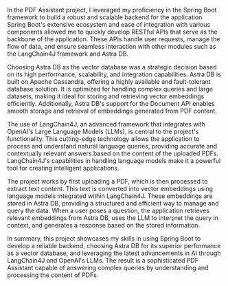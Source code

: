 In the PDF Assistant project, I leveraged my proficiency in the Spring Boot framework to build a robust and scalable backend for the application. Spring Boot's extensive ecosystem and ease of integration with various components allowed me to quickly develop RESTful APIs that serve as the backbone of the application. These APIs handle user requests, manage the flow of data, and ensure seamless interaction with other modules such as the LangChain4J framework and Astra DB.

Choosing Astra DB as the vector database was a strategic decision based on its high performance, scalability, and integration capabilities. Astra DB is built on Apache Cassandra, offering a highly available and fault-tolerant database solution. It is optimized for handling complex queries and large datasets, making it ideal for storing and retrieving vector embeddings efficiently. Additionally, Astra DB's support for the Document API enables smooth storage and retrieval of embeddings generated from PDF content.

The use of LangChain4J, an advanced framework that integrates with OpenAI's Large Language Models (LLMs), is central to the project's functionality. This cutting-edge technology allows the application to process and understand natural language queries, providing accurate and contextually relevant answers based on the content of the uploaded PDFs. LangChain4J's capabilities in handling language models make it a powerful tool for creating intelligent applications.

The project works by first uploading a PDF, which is then processed to extract text content. This text is converted into vector embeddings using language models integrated within LangChain4J. These embeddings are stored in Astra DB, providing a structured and efficient way to manage and query the data. When a user poses a question, the application retrieves relevant embeddings from Astra DB, uses the LLM to interpret the query in context, and generates a response based on the stored information.

In summary, this project showcases my skills in using Spring Boot to develop a reliable backend, choosing Astra DB for its superior performance as a vector database, and leveraging the latest advancements in AI through LangChain4J and OpenAI's LLMs. The result is a sophisticated PDF Assistant capable of answering complex queries by understanding and processing the content of PDFs.
